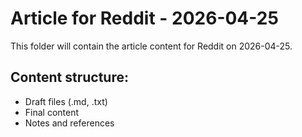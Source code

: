 # Article for Reddit - 2026-04-25

This folder will contain the article content for Reddit on 2026-04-25.

## Content structure:
- Draft files (.md, .txt)
- Final content
- Notes and references
